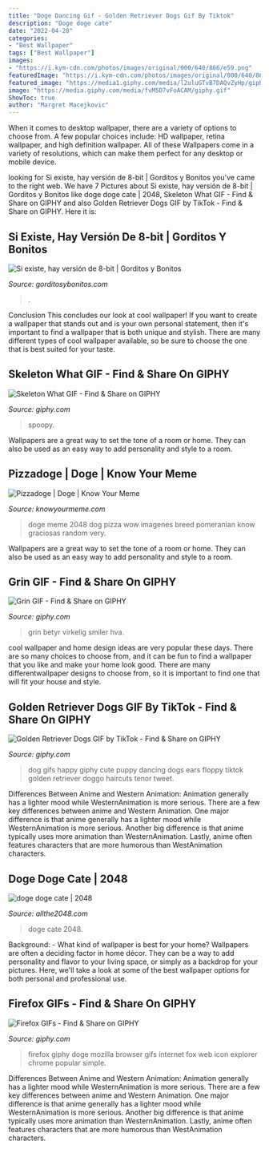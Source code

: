 ```yaml
---
title: "Doge Dancing Gif - Golden Retriever Dogs Gif By Tiktok"
description: "Doge doge cate"
date: "2022-04-28"
categories:
- "Best Wallpaper"
tags: ["Best Wallpaper"]
images:
- "https://i.kym-cdn.com/photos/images/original/000/640/866/e59.png"
featuredImage: "https://i.kym-cdn.com/photos/images/original/000/640/866/e59.png"
featured_image: "https://media1.giphy.com/media/l2uluGTvB7DAQvZyHp/giphy.gif"
image: "https://media.giphy.com/media/fvM5D7vFoACAM/giphy.gif"
ShowToc: true
author: "Margret Macejkovic"
---
```



When it comes to desktop wallpaper, there are a variety of options to choose from. A few popular choices include: HD wallpaper, retina wallpaper, and high definition wallpaper. All of these Wallpapers come in a variety of resolutions, which can make them perfect for any desktop or mobile device. 

	

		
looking for Si existe, hay versión de 8-bit | Gorditos y Bonitos you've came to the right web. We have 7 Pictures about Si existe, hay versión de 8-bit | Gorditos y Bonitos like doge doge cate | 2048, Skeleton What GIF - Find &amp; Share on GIPHY and also Golden Retriever Dogs GIF by TikTok - Find &amp; Share on GIPHY. Here it is:
		
    
## Si Existe, Hay Versión De 8-bit | Gorditos Y Bonitos

<img loading=lazy src="http://www.gorditosybonitos.com/wp-content/uploads/2016/04/carlton.gif" onerror="this.onerror=null;this.src='https://tse4.mm.bing.net/th?id=OIP.Qlg0fdGi1-yJv-y2bdpoFgHaHa&amp;pid=15.1';" alt="Si existe, hay versión de 8-bit | Gorditos y Bonitos">

_Source: gorditosybonitos.com_

>. 

	

Conclusion
This concludes our look at cool wallpaper! If you want to create a wallpaper that stands out and is your own personal statement, then it's important to find a wallpaper that is both unique and stylish. There are many different types of cool wallpaper available, so be sure to choose the one that is best suited for your taste.

    
## Skeleton What GIF - Find &amp; Share On GIPHY

<img loading=lazy src="https://media.giphy.com/media/SBXj0BBuvo2ME/giphy.gif" onerror="this.onerror=null;this.src='https://tse4.mm.bing.net/th?id=OIP.VpJVT8qoVahJ8IaQ1sgn6gHaFj&amp;pid=15.1';" alt="Skeleton What GIF - Find &amp; Share on GIPHY">

_Source: giphy.com_

>spoopy. 

	

Wallpapers are a great way to set the tone of a room or home. They can also be used as an easy way to add personality and style to a room.

    
## Pizzadoge | Doge | Know Your Meme

<img loading=lazy src="https://i.kym-cdn.com/photos/images/original/000/640/866/e59.png" onerror="this.onerror=null;this.src='https://tse3.mm.bing.net/th?id=OIP.cS1rvjlyuOVg05zT2cJq7QHaE7&amp;pid=15.1';" alt="Pizzadoge | Doge | Know Your Meme">

_Source: knowyourmeme.com_

>doge meme 2048 dog pizza wow imagenes breed pomeranian know graciosas random very. 

	

Wallpapers are a great way to set the tone of a room or home. They can also be used as an easy way to add personality and style to a room.

    
## Grin GIF - Find &amp; Share On GIPHY

<img loading=lazy src="https://media.giphy.com/media/134VF6yzmHnEuA/giphy.gif" onerror="this.onerror=null;this.src='https://tse4.mm.bing.net/th?id=OIP.QuujgoauElkOute11AqDAwHaIc&amp;pid=15.1';" alt="Grin GIF - Find &amp; Share on GIPHY">

_Source: giphy.com_

>grin betyr virkelig smiler hva. 

	

cool wallpaper and home design ideas are very popular these days. There are so many choices to choose from, and it can be fun to find a wallpaper that you like and make your home look good. There are many differentwallpaper designs to choose from, so it is important to find one that will fit your house and style.

    
## Golden Retriever Dogs GIF By TikTok - Find &amp; Share On GIPHY

<img loading=lazy src="https://media1.giphy.com/media/l2uluGTvB7DAQvZyHp/giphy.gif" onerror="this.onerror=null;this.src='https://tse4.mm.bing.net/th?id=OIP.sDIdCeZMLyRDKQmValfAPQAAAA&amp;pid=15.1';" alt="Golden Retriever Dogs GIF by TikTok - Find &amp; Share on GIPHY">

_Source: giphy.com_

>dog gifs happy giphy cute puppy dancing dogs ears floppy tiktok golden retriever doggo haircuts tenor tweet. 

	

Differences Between Anime and Western Animation: Animation generally has a lighter mood while WesternAnimation is more serious.
There are a few key differences between anime and Western Animation. One major difference is that anime generally has a lighter mood while WesternAnimation is more serious. Another big difference is that anime typically uses more animation than WesternAnimation. Lastly, anime often features characters that are more humorous than WestAnimation characters.

    
## Doge Doge Cate | 2048

<img loading=lazy src="https://media.giphy.com/media/O5omxohMk6Osw/source.gif" onerror="this.onerror=null;this.src='https://tse4.mm.bing.net/th?id=OIP.AdPd45cxknroKl0y2nMGqAHaHa&amp;pid=15.1';" alt="doge doge cate | 2048">

_Source: allthe2048.com_

>doge cate 2048. 

	

Background: - What kind of wallpaper is best for your home?
Wallpapers are often a deciding factor in home décor. They can be a way to add personality and flavor to your living space, or simply as a backdrop for your pictures. Here, we'll take a look at some of the best wallpaper options for both personal and professional use.

    
## Firefox GIFs - Find &amp; Share On GIPHY

<img loading=lazy src="https://media.giphy.com/media/fvM5D7vFoACAM/giphy.gif" onerror="this.onerror=null;this.src='https://tse1.mm.bing.net/th?id=OIP.7cCfrjRjHljNtGCc2xZH-QHaG9&amp;pid=15.1';" alt="Firefox GIFs - Find &amp; Share on GIPHY">

_Source: giphy.com_

>firefox giphy doge mozilla browser gifs internet fox web icon explorer chrome popular simple. 

	

Differences Between Anime and Western Animation: Animation generally has a lighter mood while WesternAnimation is more serious.
There are a few key differences between anime and Western Animation. One major difference is that anime generally has a lighter mood while WesternAnimation is more serious. Another big difference is that anime typically uses more animation than WesternAnimation. Lastly, anime often features characters that are more humorous than WestAnimation characters.

